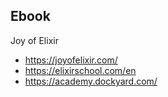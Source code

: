 ## Ebook

Joy of Elixir
- https://joyofelixir.com/
- https://elixirschool.com/en
- https://academy.dockyard.com/

